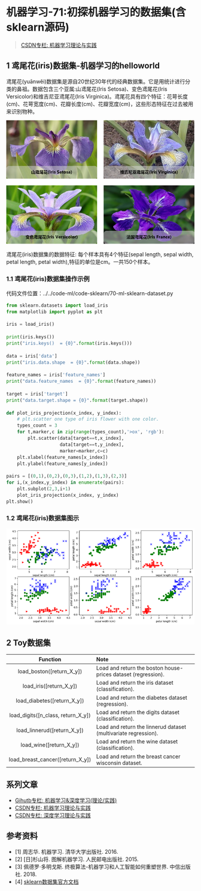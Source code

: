 # 机器学习-71:初探机器学习的数据集(含sklearn源码)

> [CSDN专栏: 机器学习理论与实践](https://blog.csdn.net/column/details/27839.html)

## 1 鸢尾花(iris)数据集-机器学习的helloworld

鸢尾花(yuānwěi)数据集是源自20世纪30年代的经典数据集。它是用统计进行分类的鼻祖。数据包含三个亚属:山鸢尾花(Iris Setosa)、变色鸢尾花(Iris Versicolor)和维吉尼亚鸢尾花(Iris Virginica)。鸢尾花具有四个特征：花萼长度(cm)、花萼宽度(cm)、花瓣长度(cm)、花瓣宽度(cm)，这些形态特征在过去被用来识别物种。

![image](../images/7-database-iris.png)

鸢尾花(iris)数据集的数据特征: 每个样本具有4个特征(sepal length, sepal width, petal length, petal width),特征的单位是cm。一共150个样本。

### 1.1 鸢尾花(iris)数据集操作示例

代码文件位置：../../code-ml/code-sklearn/70-ml-sklearn-dataset.py

``` python
from sklearn.datasets import load_iris
from matplotlib import pyplot as plt

iris = load_iris()

print(iris.keys())
print("iris.keys()  = {0}".format(iris.keys()))

data = iris['data']
print("iris.data.shape  = {0}".format(data.shape))

feature_names = iris['feature_names']
print("data.feature_names  = {0}".format(feature_names))

target = iris['target']
print("data.target.shape = {0}".format(target.shape))

def plot_iris_projection(x_index, y_index):
    # plt.scatter one type of iris flower with one color.
    types_count = 3
    for t,marker,c in zip(range(types_count),'>ox', 'rgb'):
        plt.scatter(data[target==t,x_index],
                    data[target==t,y_index],
                    marker=marker,c=c)
    plt.xlabel(feature_names[x_index])
    plt.ylabel(feature_names[y_index])

pairs = [(0,1),(0,2),(0,3),(1,2),(1,3),(2,3)]
for i,(x_index,y_index) in enumerate(pairs):
    plt.subplot(2,3,i+1)
    plot_iris_projection(x_index, y_index)
plt.show()
```

### 1.2 鸢尾花(iris)数据集图示

![鸢尾花(iris)数据集](../images/7-database-iris-overview.png)

## 2 Toy数据集

| Function | Note |
|:----:|:----|
|load_boston([return_X_y])|Load and return the boston house-prices dataset (regression).|
|load_iris([return_X_y])|Load and return the iris dataset (classification).|
|load_diabetes([return_X_y])|Load and return the diabetes dataset (regression).|
|load_digits([n_class, return_X_y])|Load and return the digits dataset (classification).|
|load_linnerud([return_X_y])|Load and return the linnerud dataset (multivariate regression).|
|load_wine([return_X_y])|Load and return the wine dataset (classification).|
|load_breast_cancer([return_X_y])|Load and return the breast cancer wisconsin dataset.|

## 系列文章

- [Gihutb专栏: 机器学习&深度学习(理论/实践)](https://github.com/media-tm/MTOpenML)
- [CSDN专栏: 机器学习理论与实践](https://blog.csdn.net/column/details/27839.html)
- [CSDN专栏: 深度学习理论与实践](https://blog.csdn.net/column/details/27839.html)

## 参考资料

- [1] 周志华. 机器学习. 清华大学出版社. 2016.
- [2] [日]杉山将. 图解机器学习. 人民邮电出版社. 2015.
- [3] 佩德罗·多明戈斯. 终极算法-机器学习和人工智能如何重塑世界. 中信出版社. 2018.
- [4] [sklearn数据集官方文档](http://scikit-learn.org/stable/datasets/index.html)
